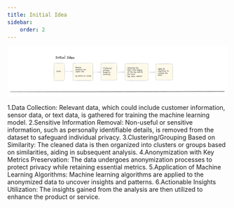 ```yaml
---
title: Initial Idea
sidebar:
    order: 2
---
```


![Initial Idea](./images/initial-idea.png)

1.Data Collection: Relevant data, which could include customer information, sensor data, or text data, is gathered for training the machine learning model.
2.Sensitive Information Removal: Non-useful or sensitive information, such as personally identifiable details, is removed from the dataset to safeguard individual privacy.
3.Clustering/Grouping Based on Similarity: The cleaned data is then organized into clusters or groups based on similarities, aiding in subsequent analysis.
4.Anonymization with Key Metrics Preservation: The data undergoes anonymization processes to protect privacy while retaining essential metrics. 
5.Application of Machine Learning Algorithms: Machine learning algorithms are applied to the anonymized data to uncover insights and patterns. 
6.Actionable Insights Utilization: The insights gained from the analysis are then utilized to enhance the product or service. 

